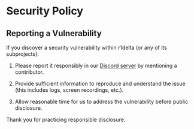 # Security Policy

## Reporting a Vulnerability

If you discover a security vulnerability within r1delta (or any of its subprojects):

1. Please report it responsibly in our [Discord server](https://discord.r1delta.net) by mentioning a contributor.

2. Provide sufficient information to reproduce and understand the issue (this includes logs, screen recordings, etc.).

3. Allow reasonable time for us to address the vulnerability before public disclosure.


Thank you for practicing responsible disclosure.
